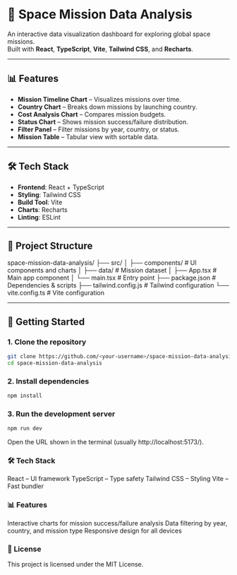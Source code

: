 # 🚀 Space Mission Data Analysis

An interactive data visualization dashboard for exploring global space missions.  
Built with **React**, **TypeScript**, **Vite**, **Tailwind CSS**, and **Recharts**.

---

## 📊 Features

- **Mission Timeline Chart** – Visualizes missions over time.
- **Country Chart** – Breaks down missions by launching country.
- **Cost Analysis Chart** – Compares mission budgets.
- **Status Chart** – Shows mission success/failure distribution.
- **Filter Panel** – Filter missions by year, country, or status.
- **Mission Table** – Tabular view with sortable data.

---

## 🛠️ Tech Stack

- **Frontend**: React + TypeScript
- **Styling**: Tailwind CSS
- **Build Tool**: Vite
- **Charts**: Recharts
- **Linting**: ESLint

---

## 📂 Project Structure

space-mission-data-analysis/
├── src/
│ ├── components/ # UI components and charts
│ ├── data/ # Mission dataset
│ ├── App.tsx # Main app component
│ └── main.tsx # Entry point
├── package.json # Dependencies & scripts
├── tailwind.config.js # Tailwind configuration
└── vite.config.ts # Vite configuration

---

## 🚀 Getting Started

### 1. Clone the repository
```bash
git clone https://github.com/<your-username>/space-mission-data-analysis.git
cd space-mission-data-analysis
```

### 2. Install dependencies
```bash
npm install
```
### 3. Run the development server
```bash
npm run dev
```
Open the URL shown in the terminal (usually http://localhost:5173/).


### 🛠️ Tech Stack

React – UI framework
TypeScript – Type safety
Tailwind CSS – Styling
Vite – Fast bundler

### 📊 Features

Interactive charts for mission success/failure analysis
Data filtering by year, country, and mission type
Responsive design for all devices

### 📜 License
This project is licensed under the MIT License.

